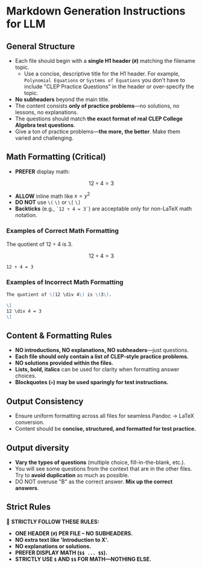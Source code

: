 # Markdown Generation Instructions for LLM

## **General Structure**
- Each file should begin with a **single H1 header (`#`)** matching the filename topic.
  - Use a concise, descriptive title for the H1 header. For example, `Polynomial Equations` or `Systems of Equations` you don't have to include "CLEP Practice Questions" in the header or over-specify the topic.
- **No subheaders** beyond the main title.
- The content consists **only of practice problems**—no solutions, no lessons, no explanations.
- The questions should match **the exact format of real CLEP College Algebra test questions**.
- Give a ton of practice problems—**the more, the better**. Make them varied and challenging.

## **Math Formatting (Critical)**
- **PREFER** display math:

$$
12 \div 4 = 3
$$

- **ALLOW** inline math like $x = y^2$
- **DO NOT** use `\(` `\)` or `\[` `\]`
- **Backticks** (e.g., `` `12 ÷ 4 = 3` ``) are acceptable only for non-LaTeX math notation.

### **Examples of Correct Math Formatting**

The quotient of $12 \div 4$ is $3$.

$$
12 \div 4 = 3
$$

`12 ÷ 4 = 3`

### **Examples of Incorrect Math Formatting**
```md
The quotient of \(12 \div 4\) is \(3\).
```
```md
\[
12 \div 4 = 3
\]
```

## **Content & Formatting Rules**
- **NO introductions, NO explanations, NO subheaders**—just questions.
- **Each file should only contain a list of CLEP-style practice problems.**
- **NO solutions provided within the files.**
- **Lists, bold, italics** can be used for clarity when formatting answer choices.
- **Blockquotes (`>`) may be used sparingly for test instructions.**

## **Output Consistency**
- Ensure uniform formatting across all files for seamless Pandoc → LaTeX conversion.
- Content should be **concise, structured, and formatted for test practice.**

## Output diversity
- **Vary the types of questions** (multiple choice, fill-in-the-blank, etc.).
- You will see some questions from the context that are in the other files. Try to **avoid duplication** as much as possible.
- DO NOT overuse "B" as the correct answer. **Mix up the correct answers**.

## **Strict Rules**
🚨 **STRICTLY FOLLOW THESE RULES:**
- **ONE HEADER (`#`) PER FILE – NO SUBHEADERS.**
- **NO extra text like 'Introduction to X'.**
- **NO explanations or solutions.**
- **PREFER DISPLAY MATH (`$$ ... $$`).**
- **STRICTLY USE `$` AND `$$` FOR MATH—NOTHING ELSE.**
